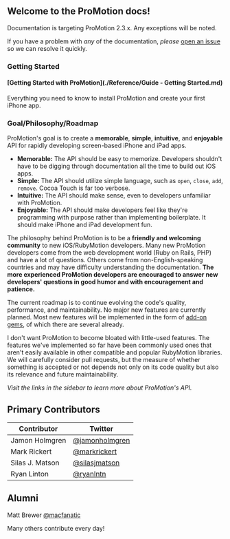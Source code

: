 ## Welcome to the ProMotion docs!

Documentation is targeting ProMotion 2.3.x. Any exceptions will be noted.

If you have a problem with *any* of the documentation, *please* [open an issue](https://github.com/clearsightstudio/ProMotion/issues) so we can resolve it quickly.

### Getting Started

#### [Getting Started with ProMotion](./Reference/Guide - Getting Started.md)

Everything you need to know to install ProMotion and create your first iPhone app.

### Goal/Philosophy/Roadmap

ProMotion's goal is to create a **memorable**, **simple**, **intuitive**, and **enjoyable** API for
rapidly developing screen-based iPhone and iPad apps.

* **Memorable:** The API should be easy to memorize. Developers shouldn't have to be digging through documentation all the time to build out iOS apps.
* **Simple:** The API should utilize simple language, such as `open`, `close`, `add`, `remove`. Cocoa Touch is far too verbose.
* **Intuitive:** The API should make sense, even to developers unfamiliar with ProMotion.
* **Enjoyable:** The API should make developers feel like they're programming with purpose rather than implementing boilerplate. It should make iPhone and iPad development fun.

The philosophy behind ProMotion is to be a **friendly and welcoming community** to new iOS/RubyMotion developers. Many new ProMotion developers come from the web development world (Ruby on Rails, PHP) and have a lot of questions. Others come from non-English-speaking countries and may have difficulty understanding the documentation. **The more experienced ProMotion developers are encouraged to answer new developers' questions in good humor and with encouragement and patience.**

The current roadmap is to continue evolving the code's quality, performance, and maintainability. No major new features are currently planned. Most new features will be implemented in the form of [add-on gems](./Add-On-Gems), of which there are several already.

I don't want ProMotion to become bloated with little-used features. The features we've implemented so far have been commonly used ones that aren't easily available in other compatible and popular RubyMotion libraries. We will carefully consider pull requests, but the measure of whether something is accepted or not depends not only on its code quality but also its relevance and future maintainability.

*Visit the links in the sidebar to learn more about ProMotion's API.*

## Primary Contributors

|Contributor|Twitter|
|---|---|
|Jamon Holmgren|[@jamonholmgren](https://twitter.com/jamonholmgren)|
|Mark Rickert|[@markrickert](https://twitter.com/markrickert)|
|Silas J. Matson|[@silasjmatson](https://twitter.com/silasjmatson)|
|Ryan Linton|[@ryanlntn](https://twitter.com/ryanlntn)|

## Alumni

Matt Brewer [@macfanatic](https://twitter.com/macfanatic)

Many others contribute every day!




